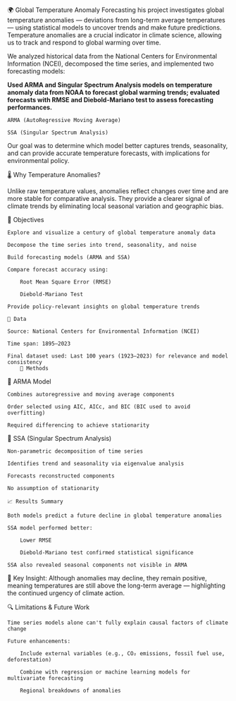 🌍 Global Temperature Anomaly Forecasting
his project investigates global temperature anomalies — deviations from long-term average temperatures — using statistical models to uncover trends and make future predictions. Temperature anomalies are a crucial indicator in climate science, allowing us to track and respond to global warming over time.

We analyzed historical data from the National Centers for Environmental Information (NCEI), decomposed the time series, and implemented two forecasting models:

**Used ARMA and Singular Spectrum Analysis models on temperature anomaly data from NOAA to forecast global warming trends;
 evaluated forecasts with RMSE and Diebold-Mariano test to assess forecasting performances.**

    ARMA (AutoRegressive Moving Average)

    SSA (Singular Spectrum Analysis)

Our goal was to determine which model better captures trends, seasonality, and can provide accurate temperature forecasts, with implications for environmental policy.

🌡️ Why Temperature Anomalies?

Unlike raw temperature values, anomalies reflect changes over time and are more stable for comparative analysis. They provide a clearer signal of climate trends by eliminating local seasonal variation and geographic bias.

🎯 Objectives

    Explore and visualize a century of global temperature anomaly data

    Decompose the time series into trend, seasonality, and noise

    Build forecasting models (ARMA and SSA)

    Compare forecast accuracy using:

        Root Mean Square Error (RMSE)

        Diebold-Mariano Test

    Provide policy-relevant insights on global temperature trends

	📁 Data

    Source: National Centers for Environmental Information (NCEI)

    Time span: 1895–2023

    Final dataset used: Last 100 years (1923–2023) for relevance and model consistency
		🧪 Methods
🔹 ARMA Model

    Combines autoregressive and moving average components

    Order selected using AIC, AICc, and BIC (BIC used to avoid overfitting)

    Required differencing to achieve stationarity

🔹 SSA (Singular Spectrum Analysis)

    Non-parametric decomposition of time series

    Identifies trend and seasonality via eigenvalue analysis

    Forecasts reconstructed components

    No assumption of stationarity

	📈 Results Summary

    Both models predict a future decline in global temperature anomalies

    SSA model performed better:

        Lower RMSE

        Diebold-Mariano test confirmed statistical significance

    SSA also revealed seasonal components not visible in ARMA

📌 Key Insight:
Although anomalies may decline, they remain positive, meaning temperatures are still above the long-term average — highlighting the continued urgency of climate action.

🔍 Limitations & Future Work

    Time series models alone can't fully explain causal factors of climate change

    Future enhancements:

        Include external variables (e.g., CO₂ emissions, fossil fuel use, deforestation)

        Combine with regression or machine learning models for multivariate forecasting

        Regional breakdowns of anomalies
